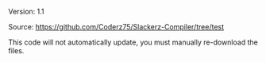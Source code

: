 Version: 1.1

Source: https://github.com/Coderz75/Slackerz-Compiler/tree/test

This code will not automatically update, you must manually re-download the files.
